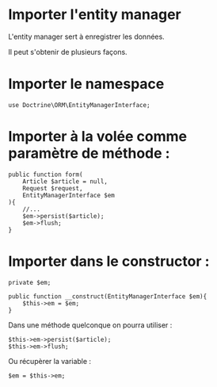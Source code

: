 # Importer l'entity manager

L'entity manager sert à enregistrer les données.

Il peut s'obtenir de plusieurs façons.

# Importer le namespace

    use Doctrine\ORM\EntityManagerInterface;

# Importer à la volée comme paramètre de méthode :

    public function form(
        Article $article = null,
        Request $request,
        EntityManagerInterface $em
    ){
        //...
        $em->persist($article);
        $em->flush;
    }

# Importer dans le constructor :

    private $em;

    public function __construct(EntityManagerInterface $em){
        $this->em = $em;
    }

Dans une méthode quelconque on pourra utiliser :

    $this->em->persist($article);
    $this->em->flush;

Ou récupèrer la variable :

    $em = $this->em;

